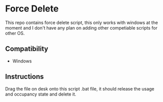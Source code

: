 # Force Delete
This repo contains force delete script, this only works with windows at the moment and I don't have any plan on adding other competiable scripts for other OS.
## Compatibility
- Windows
## Instructions
Drag the file on desk onto this script .bat file, it should release the usage and occupancy state and delete it.
